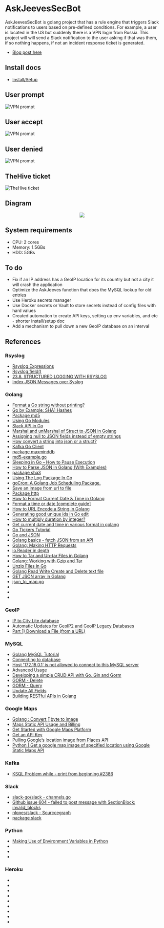 # AskJeevesSecBot

AskJeevesSecBot is golang project that has a rule engine that triggers Slack notifications to users based on pre-defined conditions. For example, a user is located in the US but suddenly there is a VPN login from Russia. This project will will send a Slack notification to the user asking if that was them, if so nothing happens, if not an incident response ticket is generated.

* [Blog post here](https://holdmybeersecurity.com/2020/04/08/reducing-your-alert-fatigue-with-askjeevesseecbot/)

## Install docs
* [Install/Setup](docs/install_setup.md)

## User prompt
![VPN prompt](.img/prompt.png)

## User accept
![VPN prompt](.img/legit.png)

## User denied
![VPN prompt](.img/unauthorized.png)

## TheHive ticket
![TheHive ticket](.img/thehive_ticket.png)


## Diagram
<p align="center">
  <img src=".img/network_diagram.png">
</p>

## System requirements
* CPU: 2 cores
* Memory: 1.5GBs
* HDD: 5GBs

## To do
* Fix if an IP address has a GeoIP location for its country but not a city it will crash the application
* Optimize the AskJeeves function that does the MySQL lookup for old entries
* Use Heroku secrets manager
* Use Docker secrets or Vault to store secrets instead of config files with hard values
* Created automation to create API keys, setting up env variables, and etc - shorter install/setup doc
* Add a mechanism to pull down a new GeoIP database on an interval

## References
### Rsyslog
* [Rsyslog Expressions](https://www.rsyslog.com/doc/v8-stable/rainerscript/expressions.html)
* [Rsyslog field()](https://www.rsyslog.com/doc/v8-stable/rainerscript/functions/rs-field.html)
* [23.8. STRUCTURED LOGGING WITH RSYSLOG](https://access.redhat.com/documentation/en-us/red_hat_enterprise_linux/7/html/system_administrators_guide/s1-structured_logging_with_rsyslog)
* [Index JSON Messages over Syslog](https://sematext.com/docs/logs/json-messages-over-syslog/)

### Golang
* [Format a Go string without printing?](https://stackoverflow.com/questions/11123865/format-a-go-string-without-printing)
* [Go by Example: SHA1 Hashes](https://gobyexample.com/sha1-hashes)
* [Package md5](https://golang.org/pkg/crypto/md5/)
* [Using Go Modules](https://blog.golang.org/using-go-modules)
* [Slack API in Go](https://github.com/slack-go/slack)
* [Marshal and unMarshal of Struct to JSON in Golang](https://www.restapiexample.com/golang-tutorial/marshal-and-unmarshal-of-struct-data-using-golang/)
* [Assigning null to JSON fields instead of empty strings](https://stackoverflow.com/questions/31048557/assigning-null-to-json-fields-instead-of-empty-strings)
* [How convert a string into json or a struct?](https://forum.golangbridge.org/t/how-convert-a-string-into-json-or-a-struct/3457)
* [Kafka Go Client](https://docs.confluent.io/current/clients/go.html)
* [package maxminddb](https://pkg.go.dev/github.com/oschwald/maxminddb-golang?tab=doc#example-Reader.Lookup-Interface)
* [md5-example.go](https://gist.github.com/sergiotapia/8263278)
* [Sleeping in Go – How to Pause Execution](https://golangcode.com/sleeping-with-go/)
* [How to Parse JSON in Golang (With Examples)](https://www.sohamkamani.com/blog/2017/10/18/parsing-json-in-golang/)
* [package sha3](https://pkg.go.dev/golang.org/x/crypto/sha3?tab=overview)
* [Using The Log Package In Go](https://www.ardanlabs.com/blog/2013/11/using-log-package-in-go.html)
* [goCron: A Golang Job Scheduling Package.](https://github.com/jasonlvhit/gocron)
* [Save an image from url to file](https://stackoverflow.com/questions/22417283/save-an-image-from-url-to-file)
* [Package http](https://golang.org/pkg/net/http/)
* [How to Format Current Date & Time in Golang](https://www.utekar.com/golang-current-date-time-format/)
* [Format a time or date [complete guide]](https://yourbasic.org/golang/format-parse-string-time-date-example/)
* [How to URL Encode a String in Golang](https://www.urlencoder.io/golang/)
* [Generating good unique ids in Go edit](https://blog.kowalczyk.info/article/JyRZ/generating-good-unique-ids-in-go.html)
* [How to multiply duration by integer?](https://stackoverflow.com/questions/17573190/how-to-multiply-duration-by-integer)
* [Get current date and time in various format in golang](https://www.golangprograms.com/get-current-date-and-time-in-various-format-in-golang.html)
* [Go Tickers Tutorial](https://tutorialedge.net/golang/go-ticker-tutorial/)
* [Go and JSON](https://eager.io/blog/go-and-json/)
* [Golang basics - fetch JSON from an API](https://blog.alexellis.io/golang-json-api-client/)
* [Golang: Making HTTP Requests](http://polyglot.ninja/golang-making-http-requests/)
* [io.Reader in depth](https://medium.com/@matryer/golang-advent-calendar-day-seventeen-io-reader-in-depth-6f744bb4320b)
* [How to Tar and Un-tar Files in Golang](https://medium.com/@skdomino/taring-untaring-files-in-go-6b07cf56bc07)
* [Golang: Working with Gzip and Tar](http://blog.ralch.com/tutorial/golang-working-with-tar-and-gzip/)
* [Unzip Files in Go](https://golangcode.com/unzip-files-in-go/)
* [Golang Read Write Create and Delete text file](https://www.golangprograms.com/golang-read-write-create-and-delete-text-file.html)
* [GET JSON array in Golang](https://gist.github.com/montanaflynn/b390b1212dada5864d9b)
* [json_to_map.go](https://gist.github.com/cuixin/f10cea0f8639454acdfbc0c9cdced764)
* []()
* []()
* []()


### GeoIP
* [IP to City Lite database](https://db-ip.com/db/download/ip-to-city-lite)
* [Automatic Updates for GeoIP2 and GeoIP Legacy Databases](https://dev.maxmind.com/geoip/geoipupdate/)
* [Part 1) Download a File (from a URL)](https://golangcode.com/download-a-file-from-a-url/)

### MySQL 
* [Golang MySQL Tutorial](https://tutorialedge.net/golang/golang-mysql-tutorial/)
* [Connecting to database](http://gorm.io/docs/connecting_to_the_database.html)
* [Host '172.18.0.1' is not allowed to connect to this MySQL server](https://github.com/docker-library/mysql/issues/275)
* [Advanced Usage](http://jinzhu.me/gorm/advanced.html#compose-primary-key)
* [Developing a simple CRUD API with Go, Gin and Gorm](https://medium.com/@cgrant/developing-a-simple-crud-api-with-go-gin-and-gorm-df87d98e6ed1)
* [GORM - Delete](http://gorm.io/docs/delete.html)
* [GORM - Query](http://gorm.io/docs/query.html)
* [Update All Fields](https://jinzhu.me/gorm/crud.html#query)
* [Building RESTful APIs in Golang](https://martinheinz.dev/blog/8)

### Google Maps
* [Golang : Convert []byte to image](https://www.socketloop.com/tutorials/golang-convert-byte-to-image)
* [Maps Static API Usage and Billing](https://developers.google.com/maps/documentation/maps-static/usage-and-billing?hl=en_US)
* [Get Started with Google Maps Platform](https://developers.google.com/maps/gmp-get-started)
* [Get an API Key](https://developers.google.com/places/web-service/get-api-key)
* [Pulling Google’s location image from Places API](https://forum.bubble.io/t/pulling-googles-location-image-from-places-api/1549)
* [Python | Get a google map image of specified location using Google Static Maps API](https://tutorialspoint.dev/language/python/python-get-google-map-image-specified-location-using-google-static-maps-api)

### Kafka
* [KSQL Problem while - print <topic> from beginning #2386](https://github.com/confluentinc/ksql/issues/2386)

### Slack
* [slack-go/slack - channels.go](https://github.com/slack-go/slack/blob/master/channels.go)
* [Github issue 604 - failed to post message with SectionBlock: invalid_blocks](https://github.com/slack-go/slack/issues/603)
* [nlopes/slack - Sourccegraph](https://sourcegraph.com/github.com/nlopes/slack@7c3a24ccf8f5053022381bde95e29cf882700285/-/blob/block.go#L61)
* [package slack](https://pkg.go.dev/github.com/slack-go/slack?tab=doc#AttachmentAction)


### Python
* [Making Use of Environment Variables in Python](https://www.nylas.com/blog/making-use-of-environment-variables-in-python/)
* []()
* []()
* []()

### Heroku
* []()
* []()
* []()
* []()
* []()
* []()
* []()
* []()
* []()
